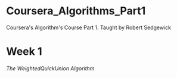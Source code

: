 # Coursera_Algorithms_Part1
Coursera's Algorithm's Course Part 1.  Taught by Robert Sedgewick
# Week 1
###### The WeightedQuickUnion Algorithm
